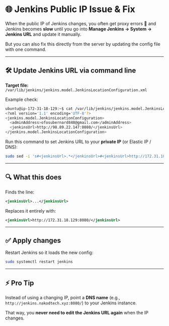 # 🌐 Jenkins Public IP Issue & Fix

When the public IP of Jenkins changes, you often get proxy errors 🚨 and Jenkins becomes **slow** until you go into **Manage Jenkins → System → Jenkins URL** and update it manually.

But you can also fix this directly from the server by updating the config file with one command.

---

## 🛠 Update Jenkins URL via command line

**Target file:**  
`/var/lib/jenkins/jenkins.model.JenkinsLocationConfiguration.xml`

Example check:
```bash
ubuntu@ip-172-31-18-129:~$ cat /var/lib/jenkins/jenkins.model.JenkinsLocationConfiguration.xml
<?xml version='1.1' encoding='UTF-8'?>
<jenkins.model.JenkinsLocationConfiguration>
  <adminAddress>ofosubernard848@gmail.com</adminAddress>
  <jenkinsUrl>http://98.89.22.147:8080/</jenkinsUrl>
</jenkins.model.JenkinsLocationConfiguration>
```

Run this command to set Jenkins URL to your **private IP** (or Elastic IP / DNS):

```bash
sudo sed -i 's#<jenkinsUrl>.*</jenkinsUrl>#<jenkinsUrl>http://172.31.18.129:8080/</jenkinsUrl>#' /var/lib/jenkins/jenkins.model.JenkinsLocationConfiguration.xml
```

---

## 🔍 What this does
Finds the line:
```xml
<jenkinsUrl>...</jenkinsUrl>
```
Replaces it entirely with:
```xml
<jenkinsUrl>http://172.31.18.129:8080/</jenkinsUrl>
```

---

## ✅ Apply changes
Restart Jenkins so it loads the new config:
```bash
sudo systemctl restart jenkins
```

---

## ⚡ Pro Tip
Instead of using a changing IP, point a **DNS name** (e.g.,  
`http://jenkins.nakodtech.xyz:8080/`) to your Jenkins instance.  

That way, you **never need to edit the Jenkins URL again** when the IP changes.
